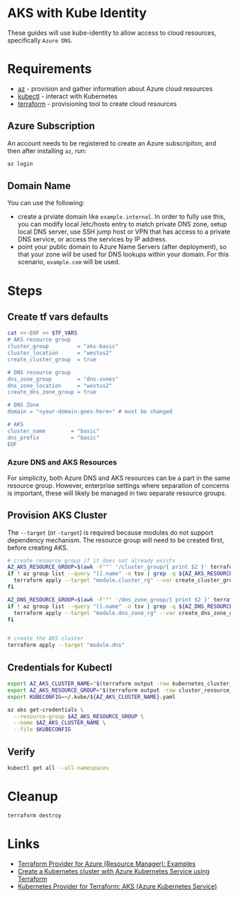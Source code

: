 # AKS with Kube Identity

These guides will use kube-identity to allow access to cloud resources, specifically `Azure DNS`.

# Requirements

  * [az](https://docs.microsoft.com/cli/azure/install-azure-cli) - provision and gather information about Azure cloud resources
  * [kubectl](https://kubernetes.io/docs/tasks/tools/) - interact with Kubernetes
  * [terraform](https://www.terraform.io/) - provisioning tool to create cloud resources

## Azure Subscription

An account needs to be registered to create an Azure subscripiton, and then after installing `az`, run:

```bash
az login
```

## Domain Name

You can use the following:

* create a prviate domain like `example.internal`. In order to fully use this, you can modify local /etc/hosts entry to match private DNS zone, setup local DNS server, use SSH jump host or VPN that has access to a private DNS service, or access the services by IP address.
* point your public domain to Azure Name Servers (after deployment), so that your zone will be used for DNS lookups within your domain.  For this scenario, `example.com` will be used.

# Steps

## Create tf vars defaults

```bash
cat <<-EOF >> $TF_VARS
# AKS resource group
cluster_group         = "aks-basic"
cluster_location      = "westus2"
create_cluster_group  = true

# DNS resource group
dns_zone_group        = "dns-zones"
dns_zone_location     = "westus2"
create_dns_zone_group = true

# DNS Zone
domain = "<your-domain-goes-here>" # must be changed

# AKS
cluster_name        = "basic"
dns_prefix          = "basic"
EOF
```

### Azure DNS and AKS Resources

For simplicity, both Azure DNS and AKS resources can be a part in the same resource group.  However, enterprise settings where separation of concerns is important, these will likely be managed in two separate resource groups.

## Provision AKS Cluster

The `--target` (or `-target`) is required because modules do not support dependency mechanism. The resource group will need to be created first, before creating AKS.

```bash
# create resource group if it does not already exists
AZ_AKS_RESOURCE_GROUP=$(awk -F'"' '/cluster_group/{ print $2 }' terraform.tfvars)
if ! az group list --query "[].name" -o tsv | grep -q ${AZ_AKS_RESOURCE_GROUP}; then
  terraform apply --target "module.cluster_rg" --var create_cluster_group="true"
fi

AZ_DNS_RESOURCE_GROUP=$(awk -F'"' '/dns_zone_group/{ print $2 }' terraform.tfvars)
if ! az group list --query "[].name" -o tsv | grep -q ${AZ_DNS_RESOURCE_GROUP}; then
  terraform apply --target "module.dns_zone_rg" --var create_dns_zone_group="true"
fi


# create the AKS cluster
terraform apply --target "module.dns"
```

## Credentials for Kubectl

```bash
export AZ_AKS_CLUSTER_NAME="$(terraform output -raw kubernetes_cluster_name)"
export AZ_AKS_RESOURCE_GROUP="$(terraform output -raw cluster_resource_group_name)"
export KUBECONFIG=~/.kube/${AZ_AKS_CLUSTER_NAME}.yaml

az aks get-credentials \
  --resource-group $AZ_AKS_RESOURCE_GROUP \
  --name $AZ_AKS_CLUSTER_NAME \
  --file $KUBECONFIG
```

## Verify

```bash
kubectl get all --all-namespaces
```

# Cleanup

```bash
terraform destroy
```

# Links

* [Terraform Provider for Azure (Resource Manager): Examples](https://github.com/hashicorp/terraform-provider-azurerm/tree/main/examples)
* [Create a Kubernetes cluster with Azure Kubernetes Service using Terraform](https://docs.microsoft.com/en-us/azure/developer/terraform/create-k8s-cluster-with-tf-and-aks)
* [Kubernetes Provider for Terraform: AKS (Azure Kubernetes Service)](https://github.com/hashicorp/terraform-provider-kubernetes/tree/main/_examples/aks)
